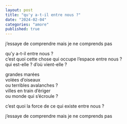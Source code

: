 ```yaml
---
layout: post
title: "qu'y a-t-il entre nous ?"
date: "2024-02-04"
categories: "amore"
published: true
---
```


j’essaye de comprendre mais je ne comprends pas  

qu’y a-t-il entre nous ?  
c’est quoi cette chose qui occupe l’espace entre nous ?  
qui est-elle ? d’où vient-elle ?  

grandes marées  
volées d’oiseaux  
ou terribles avalanches ?  
villes en train d’ériger  
ou monde qui s’écroule ?  

c’est quoi la force de ce qui existe entre nous ?  

j’essaye de comprendre mais je ne comprends pas
